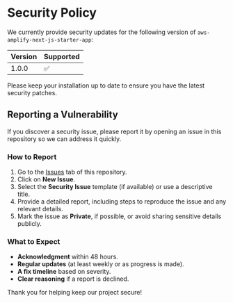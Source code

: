 # Security Policy

We currently provide security updates for the following version of `aws-amplify-next-js-starter-app`:

| Version                 | Supported |
|-------------------------|-----------|
| 1.0.0      | ✅        |

Please keep your installation up to date to ensure you have the latest security patches.

## Reporting a Vulnerability

If you discover a security issue, please report it by opening an issue in this repository so we can address it quickly.

### How to Report

1. Go to the [Issues](../../issues) tab of this repository.
2. Click on **New Issue**.
3. Select the **Security Issue** template (if available) or use a descriptive title.
4. Provide a detailed report, including steps to reproduce the issue and any relevant details.
5. Mark the issue as **Private**, if possible, or avoid sharing sensitive details publicly.

### What to Expect

- **Acknowledgment** within 48 hours.  
- **Regular updates** (at least weekly or as progress is made).  
- **A fix timeline** based on severity.  
- **Clear reasoning** if a report is declined.  

Thank you for helping keep our project secure!
